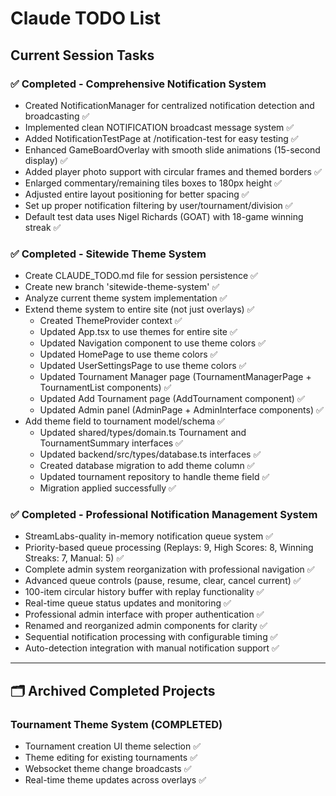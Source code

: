 # Claude TODO List

## Current Session Tasks

### ✅ Completed - Comprehensive Notification System
- Created NotificationManager for centralized notification detection and broadcasting ✅
- Implemented clean NOTIFICATION broadcast message system ✅
- Added NotificationTestPage at /notification-test for easy testing ✅
- Enhanced GameBoardOverlay with smooth slide animations (15-second display) ✅
- Added player photo support with circular frames and themed borders ✅
- Enlarged commentary/remaining tiles boxes to 180px height ✅
- Adjusted entire layout positioning for better spacing ✅
- Set up proper notification filtering by user/tournament/division ✅
- Default test data uses Nigel Richards (GOAT) with 18-game winning streak ✅

### ✅ Completed - Sitewide Theme System
- Create CLAUDE_TODO.md file for session persistence ✅
- Create new branch 'sitewide-theme-system' ✅
- Analyze current theme system implementation ✅
- Extend theme system to entire site (not just overlays) ✅
  - Created ThemeProvider context ✅
  - Updated App.tsx to use themes for entire site ✅
  - Updated Navigation component to use theme colors ✅
  - Updated HomePage to use theme colors ✅
  - Updated UserSettingsPage to use theme colors ✅
  - Updated Tournament Manager page (TournamentManagerPage + TournamentList components) ✅
  - Updated Add Tournament page (AddTournament component) ✅
  - Updated Admin panel (AdminPage + AdminInterface components) ✅
- Add theme field to tournament model/schema ✅
  - Updated shared/types/domain.ts Tournament and TournamentSummary interfaces ✅
  - Updated backend/src/types/database.ts interfaces ✅
  - Created database migration to add theme column ✅
  - Updated tournament repository to handle theme field ✅
  - Migration applied successfully ✅

### ✅ Completed - Professional Notification Management System
- StreamLabs-quality in-memory notification queue system ✅
- Priority-based queue processing (Replays: 9, High Scores: 8, Winning Streaks: 7, Manual: 5) ✅
- Complete admin system reorganization with professional navigation ✅
- Advanced queue controls (pause, resume, clear, cancel current) ✅
- 100-item circular history buffer with replay functionality ✅
- Real-time queue status updates and monitoring ✅
- Professional admin interface with proper authentication ✅
- Renamed and reorganized admin components for clarity ✅
- Sequential notification processing with configurable timing ✅
- Auto-detection integration with manual notification support ✅

---

## 🗂️ Archived Completed Projects

### Tournament Theme System (COMPLETED)
- Tournament creation UI theme selection ✅
- Theme editing for existing tournaments ✅
- Websocket theme change broadcasts ✅
- Real-time theme updates across overlays ✅